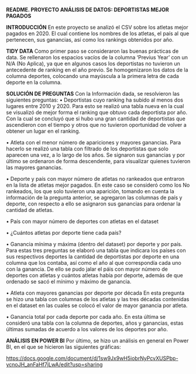 **README. PROYECTO ANÁLISIS DE DATOS: DEPORTISTAS MEJOR PAGADOS**


**INTRODUCCIÓN**
En este proyecto se analizó el CSV sobre los atletas mejor pagados en 2020. El cual contiene los nombres de los atletas, el país al que pertenecen, sus ganancias, así como los rankings obtenidos por año.


**TIDY DATA**
Como primer paso se consideraron las buenas prácticas de data. Se rellenaron los espacios vacíos de la columna ‘Previus Year’ con un N/A (No Aplica), ya que en algunos casos los deportistas no tuvieron un antecedente de ranking en el año previo. Se homogenizaron los datos de la columna deportes, colocando una mayúscula a la primera letra de cada deporte en la columna. 


**SOLUCIÓN DE PREGUNTAS**
Con la Información dada, se resolvieron las siguientes preguntas: 
•	Deportistas cuyo ranking ha subido al menos dos lugares entre 2010 y 2020.
Para esto se realizó una tabla nueva en la cual se visualizó de mejor forma el ranking que obtuvo cada deportista por año. Con la cual se concluyó que si hubo una gran cantidad de deportistas que ascendieron con el tiempo y otros que no tuvieron oportunidad de volver a obtener un lugar en el ranking. 

•	Atleta con el menor número de apariciones y mayores ganancias.
Para hacerlo se realizó una tabla con filtrado de los deportistas que solo aparecen una vez, a lo largo de los años. Se signaron sus ganancias y por último se ordenaron de forma descendente, para visualizar quienes tuvieron las mayores ganancias.

•	Deporte y país con mayor número de atletas no rankeados que entraron en la lista de atletas mejor pagados.
En este caso se consideró como los No rankeados, los que solo tuvieron una aparición, tomando en cuenta la información de la pregunta anterior, se agregaron las columnas de país y deporte, con respecto a ello se asignaron sus ganancias para ordenar la cantidad de atletas. 

•	País con mayor número de deportes con atletas en el dataset

•	¿Cuántos atletas por deporte tiene cada país?

•	Ganancia mínima y máxima (dentro del dataset) por deporte y por país.
Para estas tres preguntas se elaboró una tabla que indicara los países con sus respectivos deportes la cantidad de deportistas por deporte en una columna que los contaba, así como el año al que correspondía cada uno con la ganancia. De ello se pudo jalar el páis con mayor número de deportes con atletas y cuántos atletas había por deporte, además de que ordenado se sacó el mínimo y máximo de ganancia. 

•	Atleta con mayores ganancias por deporte por década
En esta pregunta se hizo una tabla con columnas de los atletas y las tres décadas contenidas en el dataset en las cuales se colocó el valor de mayor ganancia por atleta.

•	Ganancia total por cada deporte por cada año.
En esta última se consideró una tabla con la columna de deportes, años y ganancias, estas últimas sumadas de acuerdo a los valores de los deportes por año. 


**ANÁLISIS EN POWER BI**
Por último, se hizo un análisis en general en Power BI, en el que se hicieron las siguientes gráficas: 


https://docs.google.com/document/d/1sw9Jx9wH5iobrNyPcvXUSPbp-ycnoJH_anFaHf7jLwA/edit?usp=sharing




